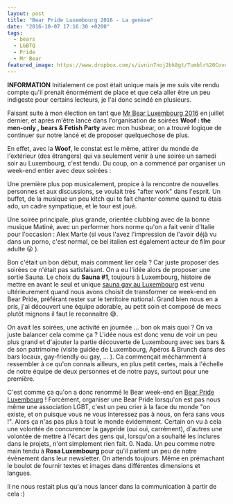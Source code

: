 ```yaml
---
layout: post
title: "Bear Pride Luxembourg 2016 - La genèse"
date: "2016-10-07 17:16:30 +0200"
tags:
  - bears
  - LGBTQ
  - Pride
  - Mr Bear
featured_image: https://www.dropbox.com/s/ivnin7noj2bk8gt/Tumblr%20Cover.png?dl=1
---
```


**INFORMATION**
Initialement ce post était unique mais je me suis vite rendu compte qu'il prenait énormément de place et que cela aller être un peu indigeste pour certains lecteurs, je l'ai donc scindé en plusieurs.

Faisant suite à mon élection en tant que [Mr Bear Luxembourg 2016][mr bear 2016 fb] en juillet dernier, et après m'être lancé dans l'organisation de soirées **Woof : the men-only , bears & Fetish Party** avec mon husbear, on a trouvé logique de continuer sur notre lancé et de proposer quelquechose de plus.

En effet, avec la **Woof**, le constat est le même, attirer du monde de l'extérieur (des étrangers) qui va seulement venir à une soirée un samedi soir au Luxembourg, c'est tendu. Du coup, on a commencé par organiser un week-end entier avec deux soirées :

Une première plus pop musicalement, propice à la rencontre de nouvelles personnes et aux discussions, se voulait très "after work" dans l'esprit. Un buffet, de la musique un peu kitch qui te fait chanter comme quand tu étais ado, un cadre sympatique, et le tour est joué.

Une soirée principale, plus grande, orientée clubbing avec de la bonne musique Matiné, avec un performer hors norme qu'on a fait venir d'Italie pour l'occasion : Alex Marte (si vous l'avez l'impression de l'avoir déjà vu dans un porno, c'est normal, ce bel italien est également acteur de film pour adulte 😜 ).

Bon c'était un bon début, mais comment lier cela ? Car juste proposer des soirées ce n'était pas satisfaisant. On a eu l'idée alors de proposer une sortie Sauna. Le choix du **Sauna #1**, toujours à Luxembourg, histoire de mettre en avant le seul et unique [sauna gay au Luxembourg][sauna #1] est venu ultérieurement quand nous avons choisit de transformer ce week-end en Bear Pride, préférant rester sur le territoire national. Grand bien nous en a pris, j'ai découvert une équipe adorable, au petit soin et composé de mecs plutôt mignons il faut le reconnaitre 😅.

On avait les soirées, une activité en journée ... bon ok mais quoi ? On va juste balancer cela comme ça ? L'idée nous est donc venu de voir un peu plus grand et d'ajouter la partie découverte de Luxembourg avec ses bars & de son patrimoine (visite guidée de Luxembourg, Apéros & Brunch dans des bars locaux, gay-friendly ou gay, ... ). Ca commençait méchamment à ressembler à ce qu'on connais ailleurs, en plus petit certes, mais à l'échelle de notre équipe de deux personnes et de notre pays, surtout pour une première.

C'est comme ça qu'on a donc renommé le Bear week-end en [Bear Pride Luxembourg][bear pride luxembourg] ! Forcément, organiser une Bear Pride lorsqu'on est pas nous même une association LGBT, c'est un peu crier à la face du monde "on existe, et on puisque vous ne vous interessez pas à nous, on fera sans vous !". Alors ça n'as pas plus à tout le monde évidemment. Certain on vu à cela une volontée de concurencer la gaypride (oui oui, carrément), d'autres une volontée de mettre à l'écart des gens qui, lorsqu'on a souhaité les inclures dans le projets, n'ont simplement rien fait. 0. Nada. Un peu comme notre main tendu à **Rosa Luxembourg** pour qu'il parlent un peu de notre évènement dans leur newsletter. On attends toujours. Même en prémachant le boulot de fournir textes et images dans différentes dimensions et langues.

Il ne nous restait plus qu'a nous lancer dans la communication à partir de cela :)

[mr bear 2016 fb]: https://www.facebook.com/mr.bear.luxembourg/

[sauna #1]: http://www.sauna-n1.com/

[bear pride luxembourg]: https://www.facebook.com/events/1544314182538244/
